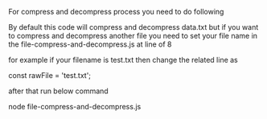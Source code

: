 For compress and decompress process you need to do following

By default this code will compress and decompress data.txt but if you want to compress and decompress another file you need to set your file name in the file-compress-and-decompress.js at line of 8 

for example if your filename is test.txt then change the related line as 

const rawFile = 'test.txt';

after that run below command

node file-compress-and-decompress.js
 